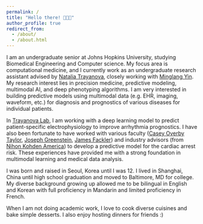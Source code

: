 ```yaml
---
permalink: /
title: "Hello there! 👩🏻‍💻"
author_profile: true
redirect_from: 
  - /about/
  - /about.html
---
```


I am an undergraduate senior at Johns Hopkins University, studying Biomedical Engineering and Computer science. 
My focus area is computational medicine, and I currently work as an undergraduate research assistant advised by [Natalia Trayanova](https://www.trayanovalab.org/), closely working with [Minglang Yin](https://minglangyin.github.io/). My research interest lies in precision medicine, predictive modeling, multimodal AI, and deep phenotyping algorithms. I am very interested in building predictive models using multimodal data (e.g. EHR, imaging, waveform, etc.) for diagnosis and prognostics of various diseases for individual patients. 
 
In [Trayanova Lab](https://www.trayanovalab.org/), I am working with a deep learning model to predict patient-specific electrophysiology to improve arrhythmia prognostics.
I have also been fortunate to have worked with various faculty ([Casey Overby Taylor](https://www.bme.jhu.edu/people/faculty/casey-overby-taylor/), [Joseph Greenstein](https://www.bme.jhu.edu/people/faculty/joseph-greenstein/), [James Fackler](https://malonecenter.jhu.edu/people/james-jim-fackler/)) and industry advisors (from [Nihon Kohden America](https://us.nihonkohden.com/)) to develop a predictive model for the cardiac arrest risk. These experiences have provided me with a strong foundation in multimodal learning and medical data analysis.

I was born and raised in Seoul, Korea until I was 12. I lived in Shanghai, China until high school graduation and moved to Baltimore, MD for college. My diverse background growing up allowed me to be bilingual in English and Korean with full proficiency in Mandarin and limited proficiency in French. 

When I am not doing academic work, I love to cook diverse cuisines and bake simple desserts. I also enjoy hosting dinners for friends :)
